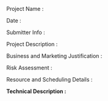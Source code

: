 Project Name : 

Date :

Submitter Info :

Project Description :

Business and Marketing Justification :

Risk Assessment :

Resource and Scheduling Details :

**Technical Description :**